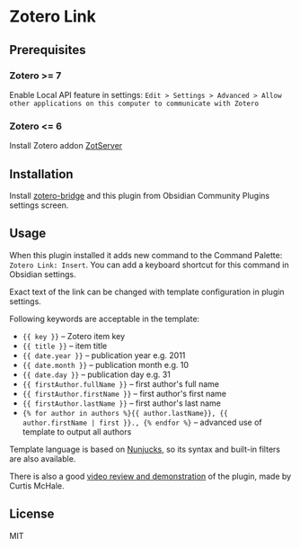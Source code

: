 # Zotero Link

## Prerequisites

### Zotero >= 7

Enable Local API feature in settings: `Edit > Settings > Advanced > Allow other applications on this computer to communicate with Zotero`

### Zotero <= 6

Install Zotero addon [ZotServer](https://github.com/MunGell/ZotServer)

## Installation

Install [zotero-bridge](https://github.com/vanakat/zotero-bridge) and this plugin from Obsidian Community Plugins settings screen.

## Usage

When this plugin installed it adds new command to the Command Palette: `Zotero Link: Insert`.
You can add a keyboard shortcut for this command in Obsidian settings.

Exact text of the link can be changed with template configuration in plugin settings.

Following keywords are acceptable in the template:

* `{{ key }}` – Zotero item key
* `{{ title }}` – item title
* `{{ date.year }}` – publication year e.g. 2011
* `{{ date.month }}` – publication month  e.g. 10
* `{{ date.day }}` – publication day e.g. 31
* `{{ firstAuthor.fullName }}` – first author's full name
* `{{ firstAuthor.firstName }}` – first author's first name
* `{{ firstAuthor.lastName }}` – first author's last name
* `{% for author in authors %}{{ author.lastName}}, {{ author.firstName | first }}., {% endfor %}` – advanced use of template to output all authors

Template language is based on [Nunjucks](https://mozilla.github.io/nunjucks/templating.html#builtin-filters),
so its syntax and built-in filters are also available.

There is also a good [video review and demonstration](https://www.youtube.com/watch?v=44vV7Tr484Q) of the plugin, made by 
Curtis McHale.

## License

MIT
